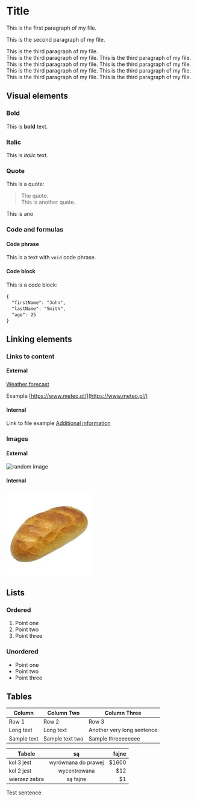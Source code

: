 # Title

This is the first paragraph of my file. 

This is the second paragraph of my file. 

This is the third paragraph of my file.  
This is the third paragraph of my file. This is the third paragraph of my file. This is the third paragraph of my file. This is the third paragraph of my file. This is the third paragraph of my file. This is the third paragraph of my file. 
This is the third paragraph of my file. 
This is the third paragraph of my file. 


## Visual elements 

### Bold 

This is **bold** text. 

### Italic

This is *italic* text. 

### Quote

This is a quote:
> The quote.  
> This is another quote. 

This is ano

### Code and formulas 

#### Code phrase

This is a text with `void` code phrase.

#### Code block

This is a code block: 

```
{
  "firstName": "John",
  "lastName": "Smith",
  "age": 25
}
```


## Linking elements

### Links to content

#### External

[Weather forecast](https://www.meteo.pl/)

Example [https://www.meteo.pl/](https://www.meteo.pl/)

#### Internal 

Link to file example [Additional information](reference.md)

### Images

#### External 

![random image](https://picsum.photos/200)

#### Internal 

![bread](bread1.jpg "Bread")


## Lists

### Ordered

1. Point one
2. Point two
3. Point three


### Unordered

* Point one
* Point two
* Point three



## Tables

| Column      | Column Two      | Column Three               |
| ----------- | --------------- | -------------------------- |
| Row 1       | Row 2           | Row 3                      |
| Long text   | Long text       | Another very long sentence |
| Sample text | Sample text two | Sample threeeeeeee         |



| Tabele        |         są          | fajne |
| ------------- | :-----------------: | ----: |
| kol 3 jest    | wyrównana do prawej | $1600 |
| kol 2 jest    |    wycentrowana     |   $12 |
| wierzez zebra |      są fajne       |    $1 |

Test sentence


